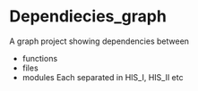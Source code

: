 # Dependiecies_graph
A graph project showing dependencies between 
  - functions 
  - files
  - modules
 Each separated in HIS_I, HIS_II etc
